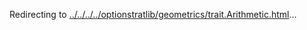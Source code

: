 Redirecting to
[../../../../optionstratlib/geometrics/trait.Arithmetic.html](../../../../optionstratlib/geometrics/trait.Arithmetic.html)\...
